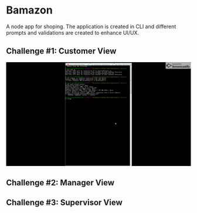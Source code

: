 # Bamazon
A node app for shoping. The application is created in CLI and different prompts and validations are created to enhance UI/UX.

## Challenge #1: Customer View
![test](./video/video.gif)

## Challenge #2: Manager View 

## Challenge #3: Supervisor View 



